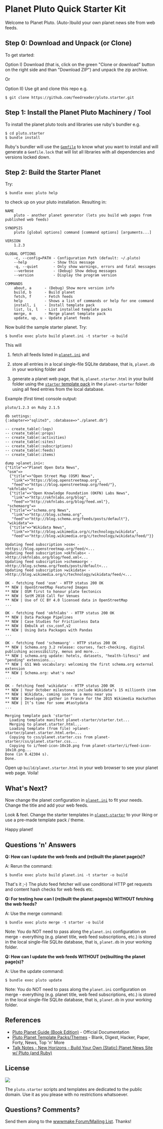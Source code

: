 
# Planet Pluto Quick Starter Kit

Welcome to Planet Pluto.
(Auto-)build your own planet news site from web feeds.



## Step 0: Download and Unpack (or Clone)

To get started:

Option I) Download (that is, click on the green "Clone or download" button on the right side and than "Download ZIP") and unpack the zip archive.

Or

Option II) Use git and clone this repo e.g.

    $ git clone https://github.com/feedreader/pluto.starter.git



## Step 1: Install the Planet Pluto Machinery / Tool

To install the planet pluto tools and libraries use
ruby's bundler e.g.

    $ cd pluto.starter
    $ bundle install

Ruby's bundler will use the [`Gemfile`](Gemfile) to
know what you want to install and will
generate a `Gemfile.lock` that will list all libraries
with all dependencies and versions locked down.


## Step 2: Build the Starter Planet

Try:

    $ bundle exec pluto help

to check up on your pluto installation. Resulting in:

```
NAME
    pluto - another planet generator (lets you build web pages from published web feeds)

SYNOPSIS
    pluto [global options] command [command options] [arguments...]

VERSION
    1.2.3

GLOBAL OPTIONS
    -c, --config=PATH - Configuration Path (default: ~/.pluto)
    --help            - Show this message
    -q, --quiet       - Only show warnings, errors and fatal messages
    --verbose         - (Debug) Show debug messages
    --version         - Display the program version

COMMANDS
    about, a      - (Debug) Show more version info
    build, b      - Build planet
    fetch, f      - Fetch feeds
    help          - Shows a list of commands or help for one command
    install, i    - Install template pack
    list, ls, l   - List installed template packs
    merge, m      - Merge planet template pack
    update, up, u - Update planet feeds
```


Now build the sample starter planet. Try:

    $ bundle exec pluto build planet.ini -t starter -o build


This will

1) fetch all feeds listed in [`planet.ini`](planet.ini) and

2) store all entries in a local single-file SQLite database,
that is, `planet.db` in your working folder and

3) generate a planet web page, that is, `planet.starter.html` in your build folder
using the [`starter` template pack](planet-starter) in the `planet-starter` folder
using all feed entries from the local database.


Example (first time) console output:

```
pluto/1.2.3 on Ruby 2.1.5

db settings:
{:adapter=>"sqlite3", :database=>"./planet.db"}

-- create_table(:logs)
-- create_table(:props)
-- create_table(:activities)
-- create_table(:sites)
-- create_table(:subscriptions)
-- create_table(:feeds)
-- create_table(:items)

dump >planet.ini<:
{"title"=>"Planet Open Data News",
 "osm"=>
  {"title"=>"Open Street Map (OSM) News",
   "link"=>"https://blog.openstreetmap.org",
   "feed"=>"https://blog.openstreetmap.org/feed/"},
 "okfnlabs"=>
  {"title"=>"Open Knowledge Foundation (OKFN) Labs News",
   "link"=>"http://okfnlabs.org/blog",
   "feed"=>"http://okfnlabs.org/blog/feed.xml"},
 "schemaorg"=>
  {"title"=>"schema.org News",
   "link"=>"http://blog.schema.org",
   "feed"=>"http://blog.schema.org/feeds/posts/default"},
 "wikidata"=>
  {"title"=>"Wikidata News",
   "link"=>"http://blog.wikimedia.org/c/technology/wikidata",
   "feed"=>"http://blog.wikimedia.org/c/technology/wikidata/feed/"}}

Updating feed subscription >osm< - >https://blog.openstreetmap.org/feed/<...
Updating feed subscription >okfnlabs< - >http://okfnlabs.org/blog/feed.xml<...
Updating feed subscription >schemaorg< - >http://blog.schema.org/feeds/posts/default<...
Updating feed subscription >wikidata< - >http://blog.wikimedia.org/c/technology/wikidata/feed/<...

OK - fetching feed 'osm' - HTTP status 200 OK
** NEW | OpenStreetMap Featured Images
** NEW | OSM first to honour plate tectonics
** NEW | SotM 2018 Call for Venues
** NEW | Use of CC BY 4.0 licensed data in OpenStreetMap
...

OK - fetching feed 'okfnlabs' - HTTP status 200 OK
** NEW | Data Package Pipelines
** NEW | Case Studies for Frictionless Data
** NEW | Embulk at csv,conf,v2
** NEW | Using Data Packages with Pandas
...

OK - fetching feed 'schemaorg' - HTTP status 200 OK
** NEW | Schema.org 3.2 release: courses, fact-checking, digital publishing accessibility, menus and more...
** NEW | schema.org update: hotels, datasets, "health-lifesci" and "pending" extensions...
** NEW | GS1 Web vocabulary: welcoming the first schema.org external extension
** NEW | Schema.org: what's new?
...

OK - fetching feed 'wikidata' - HTTP status 200 OK
** NEW | Your October milestones include Wikidata’s 15 millionth item
** NEW | Wikidata, coming soon to a menu near you
** NEW | Developers gather in France for the 2015 Wikimedia Hackathon
** NEW | It’s time for some #tastydata
...

Merging template pack 'starter'
  Loading template manifest planet-starter/starter.txt...
  Merging to planet.starter.html...
  Loading template (from file) >planet-starter/planet.starter.html.erb<...
  Copying to css/planet.starter.css from planet-starter/css/planet.starter.css...
  Copying to i/feed-icon-10x10.png from planet-starter/i/feed-icon-10x10.png...
Done (in 0.42304 s).
Done.
```


Open up `build/planet.starter.html` in your web browser
to see your planet web page. Voila!



## What's Next?

Now change the planet configuration in [`planet.ini`](planet.ini) to fit your needs.
Change the title and add your web feeds.

Look & feel. Change the starter templates in [`planet-starter`](planet-starter)
to your liking
or use a pre-made template pack / theme.

Happy planet!




## Questions 'n' Answers

**Q: How can I update the web feeds and (re)built the planet page(s)?**

A: Rerun the command:

    $ bundle exec pluto build planet.ini -t starter -o build

That's it ;-) The pluto feed fetcher will use conditional HTTP get requests and content hash checks for web feeds etc.



**Q: For testing how can I (re)built the planet pages(s) WITHOUT fetching the web feeds?**

A: Use the merge command:

    $ bundle exec pluto merge -t starter -o build

Note: You do NOT need to pass along the `planet.ini` configuration on merge - everything
(e.g. planet title, web feed subscriptions, etc.) is stored in the
local single-file SQLite database, that is, `planet.db` in your working folder.


**Q: How can I update the web feeds WITHOUT (re)builting the planet page(s)?**

A: Use the update command:

    $ bundle exec pluto update

Note: You do NOT need to pass along the `planet.ini` configuration on merge - everything
(e.g. planet title, web feed subscriptions, etc.) is stored in the
local single-file SQLite database, that is, `planet.db` in your working folder.



## References

- [Pluto Planet Guide (Book Edition)](https://feedreader.github.io) - Official Documentation
- [Pluto Planet Template Packs/Themes](http://planet-templates.github.io) - Blank, Digest, Hacker, Paper, Forty, News, Top 'n' More
- [Talk Notes - New Horizons - Build Your Own (Static) Planet News Site w/ Pluto (and Ruby)](https://github.com/geraldb/talks/blob/master/planet.md)


## License

![](https://publicdomainworks.github.io/buttons/zero88x31.png)

The `pluto.starter` scripts and templates are dedicated to the public domain.
Use it as you please with no restrictions whatsoever.


## Questions? Comments?

Send them along to the [wwwmake Forum/Mailing List](http://groups.google.com/group/wwwmake).
Thanks!

